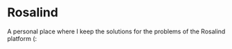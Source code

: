 # Rosalind
A personal place where I keep the solutions for the problems of the Rosalind platform (:
